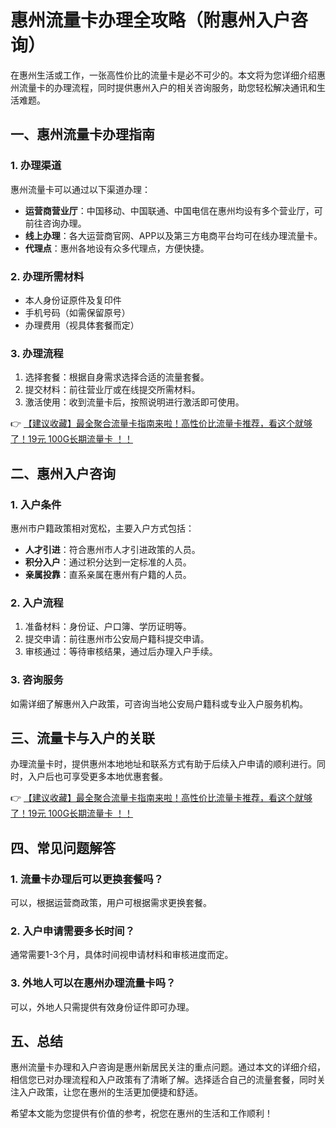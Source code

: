 # 惠州流量卡办理全攻略（附惠州入户咨询）

在惠州生活或工作，一张高性价比的流量卡是必不可少的。本文将为您详细介绍惠州流量卡的办理流程，同时提供惠州入户的相关咨询服务，助您轻松解决通讯和生活难题。

## 一、惠州流量卡办理指南

### 1. 办理渠道
惠州流量卡可以通过以下渠道办理：
- **运营商营业厅**：中国移动、中国联通、中国电信在惠州均设有多个营业厅，可前往咨询办理。
- **线上办理**：各大运营商官网、APP以及第三方电商平台均可在线办理流量卡。
- **代理点**：惠州各地设有众多代理点，方便快捷。

### 2. 办理所需材料
- 本人身份证原件及复印件
- 手机号码（如需保留原号）
- 办理费用（视具体套餐而定）

### 3. 办理流程
1. 选择套餐：根据自身需求选择合适的流量套餐。
2. 提交材料：前往营业厅或在线提交所需材料。
3. 激活使用：收到流量卡后，按照说明进行激活即可使用。

👉 [【建议收藏】最全聚合流量卡指南来啦！高性价比流量卡推荐，看这个就够了！19元 100G长期流量卡 ！！](https://bit.ly/Liuliangka)

## 二、惠州入户咨询

### 1. 入户条件
惠州市户籍政策相对宽松，主要入户方式包括：
- **人才引进**：符合惠州市人才引进政策的人员。
- **积分入户**：通过积分达到一定标准的人员。
- **亲属投靠**：直系亲属在惠州有户籍的人员。

### 2. 入户流程
1. 准备材料：身份证、户口簿、学历证明等。
2. 提交申请：前往惠州市公安局户籍科提交申请。
3. 审核通过：等待审核结果，通过后办理入户手续。

### 3. 咨询服务
如需详细了解惠州入户政策，可咨询当地公安局户籍科或专业入户服务机构。

## 三、流量卡与入户的关联

办理流量卡时，提供惠州本地地址和联系方式有助于后续入户申请的顺利进行。同时，入户后也可享受更多本地优惠套餐。

👉 [【建议收藏】最全聚合流量卡指南来啦！高性价比流量卡推荐，看这个就够了！19元 100G长期流量卡 ！！](https://bit.ly/Liuliangka)

## 四、常见问题解答

### 1. 流量卡办理后可以更换套餐吗？
可以，根据运营商政策，用户可根据需求更换套餐。

### 2. 入户申请需要多长时间？
通常需要1-3个月，具体时间视申请材料和审核进度而定。

### 3. 外地人可以在惠州办理流量卡吗？
可以，外地人只需提供有效身份证件即可办理。

## 五、总结

惠州流量卡办理和入户咨询是惠州新居民关注的重点问题。通过本文的详细介绍，相信您已对办理流程和入户政策有了清晰了解。选择适合自己的流量套餐，同时关注入户政策，让您在惠州的生活更加便捷和舒适。

希望本文能为您提供有价值的参考，祝您在惠州的生活和工作顺利！